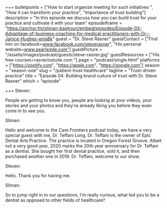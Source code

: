 +++
bulletpoints = ["How to start organize meeting for such initiatives ", "How it can transform your practice", "Importance of trust building"]
description = "In this episode we discuss how you can build trust for your practice and cultivate it with your team"
episodeIframe = "https://anchor.fm/sliman-baghouri/embed/episodes/Episode-03-Advantage-of-business-coaching-for-medical-practitioners-with-Dr--Janice-Hughes-enja8k"
guest = "Dr. Steve Rasner"
guestContact = ["Find him on facebook=www.facebook.com/steverasner", "His personal website=www.pearlsmile.com"]
guestPicture = "/assets/images/podcast/guests/steve-rasner.jpg"
guestResources = ["His free courses=rasnerinstutie.com "]
page = "podcast/single.html"
platforms = ["https://spotify.com", "https://apple.com", "https://google.com"]
season = "season-one"
slug = "/patient-trust-healthcare"
tagline = "Trust-driven practice"
title = "Episode 04: Building brand culture of trust with Dr. Steve Rasner"
which = "episode"

+++
Steven:

People are getting to know you, people are looking at your videos, your stories and your photos and they're already liking you before they even come in to see you.

Sliman:

Hello and welcome to the Care Frontiers podcast today, we have a very special guest with me, Dr. Teffani Long. Dr. Teffani is the owner of Epic Dental Arts Practice. The practice is located in Oregon Forest Groove. Albeit not a very good year, 2020 marks the 20th year anniversary for Dr. Teffani as a dentist. She bought her first dental practice, sold it, and then purchased another one in 2019. Dr. Teffani, welcome to our show. 

Steven:

Hello. Thank you for having me. 

Sliman: 

So to jump right in to our questions, I'm really curious, what led you to be a dentist as opposed to  other fields of healthcare?
